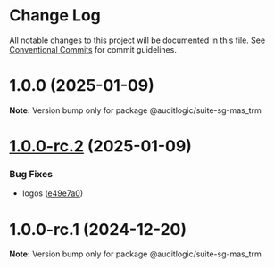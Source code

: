 # Change Log

All notable changes to this project will be documented in this file.
See [Conventional Commits](https://conventionalcommits.org) for commit guidelines.

# 1.0.0 (2025-01-09)

**Note:** Version bump only for package @auditlogic/suite-sg-mas_trm





# [1.0.0-rc.2](https://github.com/auditlogic/suite/compare/@auditlogic/suite-sg-mas_trm@1.0.0-rc.1...@auditlogic/suite-sg-mas_trm@1.0.0-rc.2) (2025-01-09)


### Bug Fixes

* logos ([e49e7a0](https://github.com/auditlogic/suite/commit/e49e7a02bf4796ad65ffe6748e4a155ad580ae87))





# 1.0.0-rc.1 (2024-12-20)

**Note:** Version bump only for package @auditlogic/suite-sg-mas_trm
